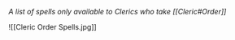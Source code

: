 *A list of spells only available to Clerics who take [[Cleric#Order]]*

![[Cleric Order Spells.jpg]]